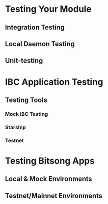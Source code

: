 # Testing Your Module

## Integration Testing

## Local Daemon Testing

## Unit-testing

# IBC Application Testing 

## Testing Tools 

### Mock IBC Testing

### Starship

### Testnet 

# Testing Bitsong Apps

## Local & Mock Environments

## Testnet/Mainnet Environments